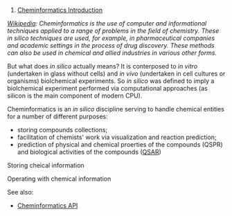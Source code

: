 <!-- TITLE: Cheminformatics concepts -->
<!-- SUBTITLE: -->

1. [Cheminformatics Introduction](https://www.youtube.com/watch?v=yM0ums_ur78&ab_channel=JeremyYang-Datascience%2Cetc.)

_[Wikipedia](https://en.wikipedia.org/wiki/Cheminformatics): Cheminformatics is the use of 
computer and informational techniques applied to a range of 
problems in the field of chemistry. These in silico techniques are used, for example, in pharmaceutical companies 
and academic settings in the process of drug discovery. These methods can also be used in chemical and allied 
industries in various other forms._

But what does *in silico* actually means? It is conterposed to *in vitro* (undertaken in glass without cells) and *in vivo* (undertaken in cell cultures or organisms) biolchemical experiments. So *in silico* was defined to imply a biolchemical experiment performed via computational approaches (as silicon is the main component of modern CPU). 

Cheminformatics is an *in silico* discipline serving to handle chemical entities for a number of different purposes:
- storing compounds collections;
- facilitation of chemists' work via visualization and reaction prediction;
- prediction of physical and chemical proerties of the compounds (QSPR) and biological activities of the compounds ([QSAR](https://en.wikipedia.org/wiki/Quantitative_structure%E2%80%93activity_relationship))

Storing cheical information

Operating with chemical information


See also:
* [Cheminformatics API](../../cheminformatics.md)